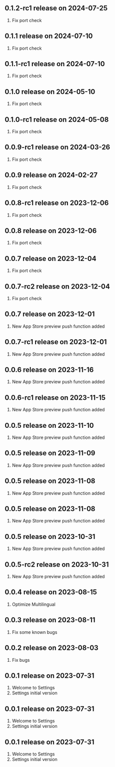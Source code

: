 ## 0.1.2-rc1 release on 2024-07-25
1. Fix port check
## 0.1.1 release on 2024-07-10
1. Fix port check
## 0.1.1-rc1 release on 2024-07-10
1. Fix port check
## 0.1.0 release on 2024-05-10
1. Fix port check
## 0.1.0-rc1 release on 2024-05-08
1. Fix port check
## 0.0.9-rc1 release on 2024-03-26
1. Fix port check
## 0.0.9 release on 2024-02-27
1. Fix port check
## 0.0.8-rc1 release on 2023-12-06
1. Fix port check
## 0.0.8 release on 2023-12-06
1. Fix port check
## 0.0.7 release on 2023-12-04
1. Fix port check
## 0.0.7-rc2 release on 2023-12-04
1. Fix port check
## 0.0.7 release on 2023-12-01
1. New App Store preview push function added
## 0.0.7-rc1 release on 2023-12-01
1. New App Store preview push function added
## 0.0.6 release on 2023-11-16
1. New App Store preview push function added
## 0.0.6-rc1 release on 2023-11-15
1. New App Store preview push function added
## 0.0.5 release on 2023-11-10
1. New App Store preview push function added
## 0.0.5 release on 2023-11-09
1. New App Store preview push function added
## 0.0.5 release on 2023-11-08
1. New App Store preview push function added
## 0.0.5 release on 2023-11-08
1. New App Store preview push function added
## 0.0.5 release on 2023-10-31
1. New App Store preview push function added
## 0.0.5-rc2 release on 2023-10-31
1. New App Store preview push function added

## 0.0.4 release on 2023-08-15
1. Optimize Multilingual
## 0.0.3 release on 2023-08-11
1. Fix some known bugs
## 0.0.2 release on 2023-08-03
1. Fix bugs
## 0.0.1 release on 2023-07-31
1. Welcome to Settings
2. Settings initial version
## 0.0.1 release on 2023-07-31
1. Welcome to Settings
2. Settings initial version
## 0.0.1 release on 2023-07-31
1. Welcome to Settings
2. Settings initial version